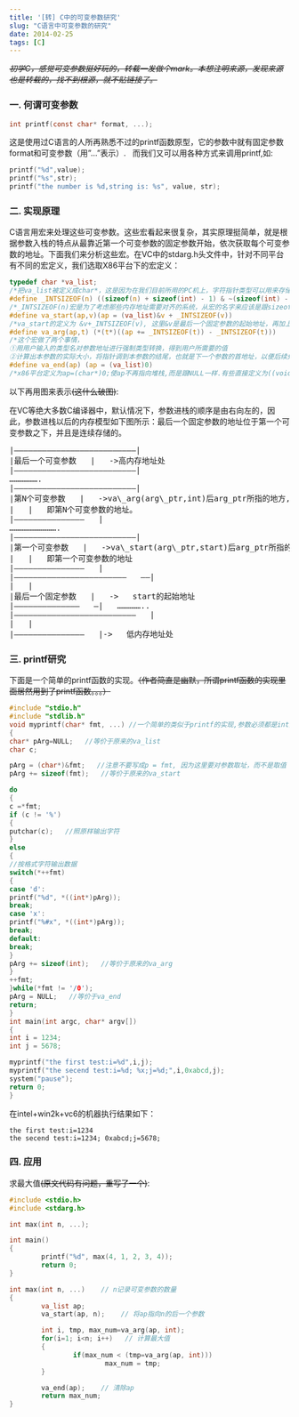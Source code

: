 ```yaml
---
title: '[转] C中的可变参数研究'
slug: "C语言中可变参数的研究"
date: 2014-02-25
tags: [C]
---
```

*<del>初学C，感觉可变参数挺好玩的，转载一发做个mark。本想注明来源，发现来源也是转载的，找不到根源，就不贴链接了。</del>*

### 一. 何谓可变参数

```c
int printf(const char* format, ...);
```

这是使用过C语言的人所再熟悉不过的printf函数原型，它的参数中就有固定参数format和可变参数（用”…”表示）.   而我们又可以用各种方式来调用printf,如:

```c
printf("%d",value);
printf("%s",str);
printf("the number is %d,string is: %s", value, str);
```

### 二. 实现原理

C语言用宏来处理这些可变参数。这些宏看起来很复杂，其实原理挺简单，就是根据参数入栈的特点从最靠近第一个可变参数的固定参数开始，依次获取每个可变参数的地址。下面我们来分析这些宏。在VC中的stdarg.h头文件中，针对不同平台有不同的宏定义，我们选取X86平台下的宏定义：

```c
typedef char *va_list;
/*把va_list被定义成char*，这是因为在我们目前所用的PC机上，字符指针类型可以用来存储内存单元地址。而在有的机器上va_list是被定义成void*的*/
#define _INTSIZEOF(n) ((sizeof(n) + sizeof(int) - 1) & ~(sizeof(int) - 1))
/*_INTSIZEOF(n)宏是为了考虑那些内存地址需要对齐的系统，从宏的名字来应该是跟sizeof(int)对齐。一般的sizeof(int)=4，也就是参数在内存中的地址都为4的倍数。比如，如果sizeof(n)在1－4之间，那么_INTSIZEOF(n)＝4；如果sizeof(n)在5－8之间，那么_INTSIZEOF(n)=8。*/
#define va_start(ap,v)(ap = (va_list)&v + _INTSIZEOF(v))
/*va_start的定义为 &v+_INTSIZEOF(v), 这里&v是最后一个固定参数的起始地址，再加上其实际占用大小后，就得到了第一个可变参数的起始内存地址。所以我们运行va_start(ap, v)以后,ap指向第一个可变参数在的内存地址*/
#define va_arg(ap,t) (*(t*)((ap += _INTSIZEOF(t)) - _INTSIZEOF(t)))
/*这个宏做了两个事情，
①用用户输入的类型名对参数地址进行强制类型转换，得到用户所需要的值
②计算出本参数的实际大小，将指针调到本参数的结尾，也就是下一个参数的首地址，以便后续处理。*/
#define va_end(ap) (ap = (va_list)0)
/*x86平台定义为ap=(char*)0;使ap不再指向堆栈,而是跟NULL一样.有些直接定义为((void*)0),这样编译器不会为va_end产生代码,例如gcc在linux的x86平台就是这样定义的.在这里大家要注意一个问题:由于参数的地址用于va_start宏,所以参数不能声明为寄存器变量或作为函数或数组类型.*/
```

以下再用图来表示<del>(这什么破图)</del>:

在VC等绝大多数C编译器中，默认情况下，参数进栈的顺序是由右向左的，因此，参数进栈以后的内存模型如下图所示：最后一个固定参数的地址位于第一个可变参数之下，并且是连续存储的。  
<pre>
|——————————————————————————|  
|最后一个可变参数   |   ->高内存地址处  
|——————————————————————————|  
&#8230;&#8230;&#8230;&#8230;&#8230;&#8230;.  
|——————————————————————————|  
|第N个可变参数   |   ->va\_arg(arg\_ptr,int)后arg_ptr所指的地方,  
|   |   即第N个可变参数的地址。  
|———————————————   |  
………………………….  
|——————————————————————————|  
|第一个可变参数   |   ->va\_start(arg\_ptr,start)后arg_ptr所指的地方  
|   |   即第一个可变参数的地址  
|———————————————   |  
|————————————————————————   ——|  
|   |  
|最后一个固定参数   |   ->   start的起始地址  
|——————————————   —|   &#8230;&#8230;&#8230;&#8230;&#8230;..  
|——————————————————————————   |  
|   |  
|———————————————   |->   低内存地址处
</pre>

### 三. printf研究

下面是一个简单的printf函数的实现。<del>（作者简直是幽默，所谓printf函数的实现里面居然用到了printf函数。。。）</del>

```c
#include "stdio.h"
#include "stdlib.h"
void myprintf(char* fmt, ...) //一个简单的类似于printf的实现,参数必须都是int类型
{
char* pArg=NULL;   //等价于原来的va_list
char c;

pArg = (char*)&fmt;   //注意不要写成p = fmt, 因为这里要对参数取址，而不是取值
pArg += sizeof(fmt);   //等价于原来的va_start

do
{
c =*fmt;
if (c != '%')
{
putchar(c);   //照原样输出字符
}
else
{
//按格式字符输出数据
switch(*++fmt)
{
case 'd':
printf("%d", *((int*)pArg));
break;
case 'x':
printf("%#x", *((int*)pArg));
break;
default:
break;
}
pArg += sizeof(int);   //等价于原来的va_arg
}
++fmt;
}while(*fmt != '/0');
pArg = NULL;   //等价于va_end
return;
}
int main(int argc, char* argv[])
{
int i = 1234;
int j = 5678;

myprintf("the first test:i=%d",i,j);
myprintf("the secend test:i=%d; %x;j=%d;",i,0xabcd,j);
system("pause");
return 0;
}
```

在intel+win2k+vc6的机器执行结果如下：

```
the first test:i=1234
the secend test:i=1234; 0xabcd;j=5678;
```

### 四. 应用

求最大值<del>(原文代码有问题，重写了一个)</del>:

```c
#include <stdio.h>
#include <stdarg.h>

int max(int n, ...);

int main()
{
        printf("%d", max(4, 1, 2, 3, 4));
        return 0;
}

int max(int n, ...)    // n记录可变参数的数量
{  
        va_list ap;
        va_start(ap, n);    // 将ap指向n的后一个参数

        int i, tmp, max_num=va_arg(ap, int);
        for(i=1; i<n; i++)   // 计算最大值
        {   
                if(max_num < (tmp=va_arg(ap, int))) 
                        max_num = tmp;
        }

        va_end(ap);    // 清除ap
        return max_num;
}
```

